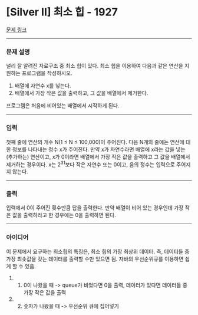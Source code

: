 # [Silver II] 최소 힙 - 1927 

[문제 링크](https://www.acmicpc.net/problem/1927) 

---

### 문제 설명

<p>널리 잘 알려진 자료구조 중 최소 힙이 있다. 최소 힙을 이용하여 다음과 같은 연산을 지원하는 프로그램을 작성하시오.</p>

<ol>
	<li>배열에 자연수 x를 넣는다.</li>
	<li>배열에서 가장 작은 값을 출력하고, 그 값을 배열에서 제거한다.</li>
</ol>

<p>프로그램은 처음에 비어있는 배열에서 시작하게 된다.</p>

---

### 입력 

 <p>첫째 줄에 연산의 개수 N(1 ≤ N ≤ 100,000)이 주어진다. 다음 N개의 줄에는 연산에 대한 정보를 나타내는 정수 x가 주어진다. 만약 x가 자연수라면 배열에 x라는 값을 넣는(추가하는) 연산이고, x가 0이라면 배열에서 가장 작은 값을 출력하고 그 값을 배열에서 제거하는 경우이다. x는 2<sup>31</sup>보다 작은 자연수 또는 0이고, 음의 정수는 입력으로 주어지지 않는다.</p>

 ---

### 출력 

 <p>입력에서 0이 주어진 횟수만큼 답을 출력한다. 만약 배열이 비어 있는 경우인데 가장 작은 값을 출력하라고 한 경우에는 0을 출력하면 된다.</p>

 ---

 ### 아이디어
 이 문제에서 요구하는 최소힙의 특징은, 최소 힙의 가장 최상위 데이터. 즉, 데이터들 중 가장 최솟값을 갖는 데이터를 출력할 수만 있으면 됨.
 자바의 우선순위큐를 이용하면 쉽게 할 수 있음.

 1. 1. 0이 나왔을 때 -> queue가 비었다면 0을 출력, 데이터가 있다면 데이터들 중 가장 작은 값을 출력
 2. 2. 숫자가 나왔을 때 -> 우선순위 큐에 집어넣기
